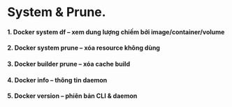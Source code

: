 # System & Prune.

#### 1. Docker system df – xem dung lượng chiếm bởi image/container/volume

#### 2. Docker system prune – xóa resource không dùng

#### 3. Docker builder prune – xóa cache build

#### 4. Docker info – thông tin daemon

#### 5. Docker version – phiên bản CLI & daemon

